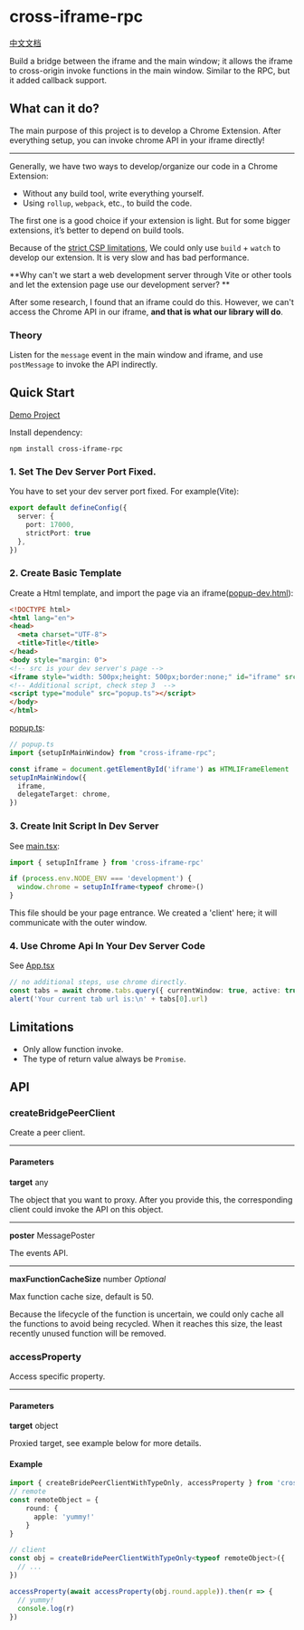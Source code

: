 # cross-iframe-rpc

[中文文档](https://github.com/IceOfSummer/cross-iframe-rpc/blob/master/cross-iframe-rpc/README-zh.md)

Build a bridge between the iframe and the main window; it allows the iframe to cross-origin invoke functions in the main window.
Similar to the RPC, but it added callback support. 

## What can it do?

The main purpose of this project is to develop a Chrome Extension. After everything setup, you can invoke chrome API in 
your iframe directly!

---

Generally, we have two ways to develop/organize our code in a Chrome Extension:

- Without any build tool, write everything yourself.
- Using `rollup`, `webpack`, etc., to build the code.

The first one is a good choice if your extension is light. But for some bigger extensions, it’s better to depend on build tools.

Because of the [strict CSP limitations](https://developer.chrome.google.cn/docs/extensions/reference/manifest/content-security-policy#extension_pages_policy),
We could only use `build` + `watch` to develop our extension. It is very slow and has bad performance.

**Why can't we start a web development server through Vite or other tools and let the extension page use our development server? **

After some research, I found that an iframe could do this. However,
we can't access the Chrome API in our iframe, **and that is what our library will do**.

### Theory

Listen for the `message` event in the main window and iframe, and use `postMessage` to invoke the API indirectly.

## Quick Start

[Demo Project](https://github.com/IceOfSummer/cross-iframe-rpc/blob/master/example)

Install dependency:

```shell
npm install cross-iframe-rpc
```

### 1. Set The Dev Server Port Fixed.

You have to set your dev server port fixed. For example(Vite):

```ts
export default defineConfig({
  server: {
    port: 17000,
    strictPort: true
  },
})
```

### 2. Create Basic Template

Create a Html template, and import the page via an iframe([popup-dev.html](https://github.com/IceOfSummer/cross-iframe-rpc/blob/master/example/popup.html)):

```html
<!DOCTYPE html>
<html lang="en">
<head>
  <meta charset="UTF-8">
  <title>Title</title>
</head>
<body style="margin: 0">
<!-- src is your dev server's page -->
<iframe style="width: 500px;height: 500px;border:none;" id="iframe" src="http://localhost:17000/popup/popup.html"></iframe>
<!-- Additional script, check step 3  -->
<script type="module" src="popup.ts"></script>
</body>
</html>
```

[popup.ts](https://github.com/IceOfSummer/cross-iframe-rpc/blob/master/example/src/dev/popup.ts):

```ts
// popup.ts
import {setupInMainWindow} from "cross-iframe-rpc";

const iframe = document.getElementById('iframe') as HTMLIFrameElement
setupInMainWindow({
  iframe,
  delegateTarget: chrome,
})
```

### 3. Create Init Script In Dev Server

See [main.tsx](https://github.com/IceOfSummer/cross-iframe-rpc/blob/master/example/src/pages/popup/main.tsx):

```ts
import { setupInIframe } from 'cross-iframe-rpc'

if (process.env.NODE_ENV === 'development') {
  window.chrome = setupInIframe<typeof chrome>()
}
```

This file should be your page entrance. We created a 'client' here; it will communicate with the outer window.

### 4. Use Chrome Api In Your Dev Server Code

See [App.tsx](https://github.com/IceOfSummer/cross-iframe-rpc/blob/master/example/src/pages/popup/App.tsx)

```ts
// no additional steps, use chrome directly.
const tabs = await chrome.tabs.query({ currentWindow: true, active: true })
alert('Your current tab url is:\n' + tabs[0].url)
```

## Limitations

- Only allow function invoke.
- The type of return value always be `Promise`.

## API

### createBridgePeerClient

Create a peer client.

---

#### Parameters

**target** any

The object that you want to proxy. After you provide this, the corresponding client could invoke the API on this object.

---

**poster** MessagePoster

The events API.

---

**maxFunctionCacheSize** number *Optional*

Max function cache size, default is 50.

Because the lifecycle of the function is uncertain, we could only cache all the functions to avoid being recycled.
When it reaches this size, the least recently unused function will be removed.

### accessProperty

Access specific property.

---

#### Parameters

**target** object

Proxied target, see example below for more details.

#### Example

```typescript
import { createBridePeerClientWithTypeOnly, accessProperty } from 'cross-iframe-rpc'
// remote
const remoteObject = {
    round: {
      apple: 'yummy!'
    }
}

// client
const obj = createBridePeerClientWithTypeOnly<typeof remoteObject>({
  // ...
})

accessProperty(await accessProperty(obj.round.apple)).then(r => {
  // yummy!
  console.log(r)
})
```